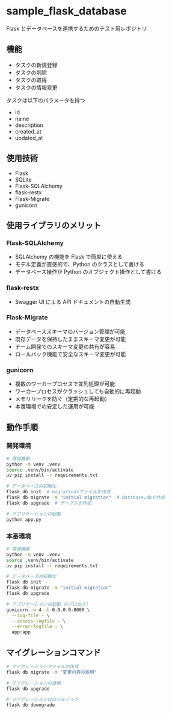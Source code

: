 # sample_flask_database

Flask とデータベースを連携するためのテスト用レポジトリ

## 機能

- タスクの新規登録
- タスクの削除
- タスクの取得
- タスクの情報変更

タスクは以下のパラメータを持つ

- id
- name
- description
- created_at
- updated_at

## 使用技術

- Flask
- SQLite
- Flask-SQLAlchemy
- flask-restx
- Flask-Migrate
- gunicorn

## 使用ライブラリのメリット

### Flask-SQLAlchemy

- SQLAlchemy の機能を Flask で簡単に使える
- モデル定義が直感的で、Python のクラスとして書ける
- データベース操作が Python のオブジェクト操作として書ける

### flask-restx

- Swagger UI による API ドキュメントの自動生成

### Flask-Migrate

- データベーススキーマのバージョン管理が可能
- 既存データを保持したままスキーマ変更が可能
- チーム開発でのスキーマ変更の共有が容易
- ロールバック機能で安全なスキーマ変更が可能

### gunicorn

- 複数のワーカープロセスで並列処理が可能
- ワーカープロセスがクラッシュしても自動的に再起動
- メモリリークを防ぐ（定期的な再起動）
- 本番環境での安定した運用が可能

## 動作手順

### 開発環境

```bash
# 環境構築
python -m venv .venv
source .venv/bin/activate
uv pip install -r requirements.txt

# データベースの初期化
flask db init  # migrationsファイルを作成
flask db migrate -m "initial migration"  # database.dbを作成
flask db upgrade  # テーブルを作成

# アプリケーションの起動
python app.py
```

### 本番環境

```bash
# 環境構築
python -m venv .venv
source .venv/bin/activate
uv pip install -r requirements.txt

# データベースの初期化
flask db init
flask db migrate -m "initial migration"
flask db upgrade

# アプリケーションの起動（4プロセス）
gunicorn -w 4 -b 0.0.0.0:8000 \
  --log-file - \
  --access-logfile - \
  --error-logfile - \
  app:app
```

## マイグレーションコマンド

```bash
# マイグレーションファイルの作成
flask db migrate -m "変更内容の説明"

# マイグレーションの適用
flask db upgrade

# マイグレーションのロールバック
flask db downgrade
```
